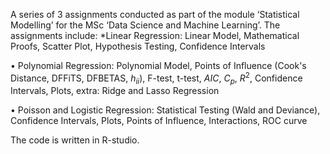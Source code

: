 A series of 3 assignments conducted as part of the module ‘Statistical Modelling’ for the MSc ‘Data Science and Machine Learning’. The assignments include:
*Linear Regression: Linear Model, Mathematical Proofs, Scatter Plot, Hypothesis Testing, Confidence Intervals

•	Polynomial Regression: Polynomial Model, Points of Influence (Cook's Distance, DFFiTS, DFBETAS, $h_{ii}$), F-test, t-test, $AIC$, $C_p$, $R^2$, Confidence Intervals, Plots, extra: Ridge and  Lasso Regression

•	Poisson and Logistic Regression: Statistical Testing (Wald and Deviance), Confidence Intervals, Plots, Points of Influence, Interactions, ROC curve

The code is written in R-studio.
